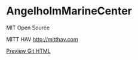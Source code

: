# AngelholmMarineCenter

MIT Open Source

MITT HAV <http://mitthav.com>

[Preview Git HTML](https://rawgit.com/xtreemze/AngelholmMarineCenter/master/index.html)
